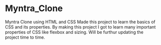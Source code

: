 # Myntra_Clone
Myntra Clone using HTML and CSS
Made this project to learn the basics of CSS and its properties. By making this project I got to learn many important properties
of CSS like flexbox and sizing. Will be furthur updating the project time to time.
